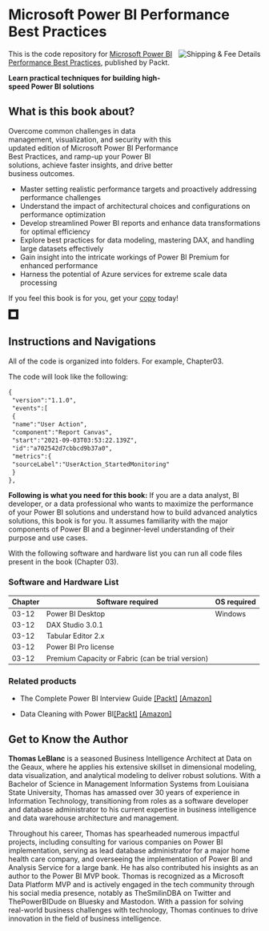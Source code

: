 # Microsoft Power BI Performance Best Practices

<a href="https://www.packtpub.com/en-in/product/microsoft-power-bi-performance-best-practices-9781835082256"><img src="https://content.packt.com/_/image/original/B21260/cover_image_large.jpg" alt="Shipping & Fee Details" height="256px" align="right"></a>

This is the code repository for [Microsoft Power BI Performance Best Practices](https://www.packtpub.com/en-in/product/microsoft-power-bi-performance-best-practices-9781835082256), published by Packt.

**Learn practical techniques for building high-speed Power BI solutions**

## What is this book about?
Overcome common challenges in data management, visualization, and security with this updated edition of Microsoft Power BI Performance Best Practices, and ramp-up your Power BI solutions, achieve faster insights, and drive better business outcomes.

* Master setting realistic performance targets and proactively addressing performance challenges
* Understand the impact of architectural choices and configurations on performance optimization
* Develop streamlined Power BI reports and enhance data transformations for optimal efficiency
* Explore best practices for data modeling, mastering DAX, and handling large datasets effectively
* Gain insight into the intricate workings of Power BI Premium for enhanced performance
* Harness the potential of Azure services for extreme scale data processing

If you feel this book is for you, get your [copy](https://www.amazon.com/dp/1835082254) today!

<a href="https://www.packtpub.com/?utm_source=github&utm_medium=banner&utm_campaign=GitHubBanner"><img src="https://raw.githubusercontent.com/PacktPublishing/GitHub/master/GitHub.png" 
alt="https://www.packtpub.com/" border="5" /></a>

## Instructions and Navigations
All of the code is organized into folders. For example, Chapter03.

The code will look like the following:
```
{
 "version":"1.1.0",
 "events":[
 {
 "name":"User Action",
 "component":"Report Canvas",
 "start":"2021-09-03T03:53:22.139Z",
 "id":"a702542d7cbbcd9b37a0",
 "metrics":{
 "sourceLabel":"UserAction_StartedMonitoring"
 }
},

```

**Following is what you need for this book:**
If you are a data analyst, BI developer, or a data professional who wants to maximize the performance of your Power BI solutions and understand how to build advanced analytics solutions, this book is for you. It assumes familiarity with the major components of Power BI and a beginner-level understanding of their purpose and use cases.

With the following software and hardware list you can run all code files present in the book (Chapter 03).
### Software and Hardware List
| Chapter | Software required | OS required |
| -------- | ------------------------------------ | ----------------------------------- |
| 03-12 |Power BI Desktop | Windows |
| 03-12 | DAX Studio 3.0.1 |  |
| 03-12   | Tabular Editor 2.x |                |
| 03-12   | Power BI Pro license |              |
| 03-12   | Premium Capacity or Fabric (can be trial version) |              |


### Related products
* The Complete Power BI Interview Guide [[Packt]](https://www.packtpub.com/en-in/product/the-complete-power-bi-interview-guide-9781805120674?type=subscription) [[Amazon]](https://www.amazon.com/dp/1805120670)

* Data Cleaning with Power BI[[Packt]](https://www.packtpub.com/en-in/product/data-cleaning-with-power-bi-9781805126409?type=subscription) [[Amazon]](https://www.amazon.com/dp/1805126407)

## Get to Know the Author
**Thomas LeBlanc**
is a seasoned Business Intelligence Architect at Data on the Geaux, where he applies his extensive skillset in dimensional modeling, data visualization, and analytical modeling to deliver robust solutions. With a Bachelor of Science in Management Information Systems from Louisiana State University, Thomas has amassed over 30 years of experience in Information Technology, transitioning from roles as a software developer and database administrator to his current expertise in business intelligence and data warehouse architecture and management.

Throughout his career, Thomas has spearheaded numerous impactful projects, including consulting for various companies on Power BI implementation, serving as lead database administrator for a major home health care company, and overseeing the implementation of Power BI and Analysis Service for a large bank. He has also contributed his insights as an author to the Power BI MVP book.
Thomas is recognized as a Microsoft Data Platform MVP and is actively engaged in the tech community through his social media presence, notably as TheSmilinDBA on Twitter and ThePowerBIDude on Bluesky and Mastodon. With a passion for solving real-world business challenges with technology, Thomas continues to drive innovation in the field of business intelligence.
